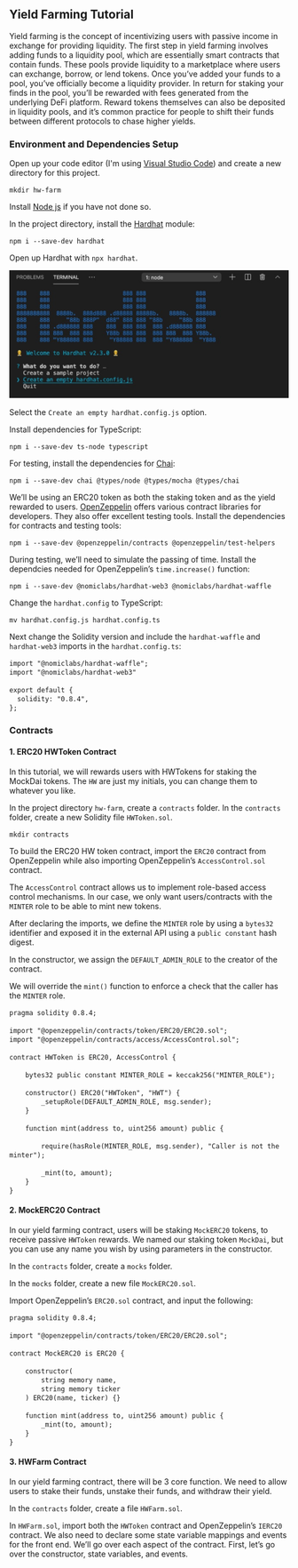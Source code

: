 ## Yield Farming Tutorial

Yield farming is the concept of incentivizing users with passive income in exchange for providing liquidity. The first step in yield farming involves adding funds to a liquidity pool, which are essentially smart contracts that contain funds. These pools provide liquidity to a marketplace where users can exchange, borrow, or lend tokens. Once you’ve added your funds to a pool, you’ve officially become a liquidity provider. In return for staking your finds in the pool, you’ll be rewarded with fees generated from the underlying DeFi platform. Reward tokens themselves can also be deposited in liquidity pools, and it’s common practice for people to shift their funds between different protocols to chase higher yields.

### Environment and Dependencies Setup

Open up your code editor (I'm using [Visual Studio Code](https://code.visualstudio.com/)) and create a new directory for this project.
```
mkdir hw-farm
```

Install [Node js](https://nodejs.org/en/) if you have not done so.

In the project directory, install the [Hardhat](https://hardhat.org/) module:
```
npm i --save-dev hardhat
```

Open up Hardhat with `npx hardhat`.

![Create an empty Hardhat project](public/images/hardhat.jpg)

Select the `Create an empty hardhat.config.js` option.

Install dependencies for TypeScript:
```
npm i --save-dev ts-node typescript
```

For testing, install the dependencies for [Chai](https://www.chaijs.com/):
```
npm i --save-dev chai @types/node @types/mocha @types/chai
```

We’ll be using an ERC20 token as both the staking token and as the yield rewarded to users. [OpenZeppelin](https://openzeppelin.com/) offers various contract libraries for developers. They also offer excellent testing tools. Install the dependencies for contracts and testing tools:
```
npm i --save-dev @openzeppelin/contracts @openzeppelin/test-helpers
```

During testing, we’ll need to simulate the passing of time. Install the dependcies needed for OpenZeppelin’s `time.increase()` function:
```
npm i --save-dev @nomiclabs/hardhat-web3 @nomiclabs/hardhat-waffle
```

Change the `hardhat.config` to TypeScript:
```
mv hardhat.config.js hardhat.config.ts
```

Next change the Solidity version and include the `hardhat-waffle` and `hardhat-web3` imports in the `hardhat.config.ts`:
```
import "@nomiclabs/hardhat-waffle";
import "@nomiclabs/hardhat-web3"

export default {
  solidity: "0.8.4",
};
```

### Contracts

#### 1. ERC20 HWToken Contract

In this tutorial, we will rewards users with HWTokens for staking the MockDai tokens.  The `HW` are just my initials, you can change them to whatever you like.

In the project directory  `hw-farm`, create a `contracts` folder.  In the `contracts` folder, create a new Solidity file `HWToken.sol`.
```
mkdir contracts
```

To build the ERC20 HW token contract, import the `ERC20` contract from OpenZeppelin while also importing OpenZeppelin’s `AccessControl.sol` contract. 

The `AccessControl` contract allows us to implement role-based access control mechanisms.  In our case, we only want users/contracts with the `MINTER` role to be able to mint new tokens.

After declaring the imports, we define the `MINTER` role by using a `bytes32` identifier and exposed it in the external API using a `public constant` hash digest.

In the constructor, we assign the `DEFAULT_ADMIN_ROLE` to the creator of the contract.

We will override the `mint()` function to enforce a check that the caller has the `MINTER` role.
```
pragma solidity 0.8.4;

import "@openzeppelin/contracts/token/ERC20/ERC20.sol";
import "@openzeppelin/contracts/access/AccessControl.sol";

contract HWToken is ERC20, AccessControl {

    bytes32 public constant MINTER_ROLE = keccak256("MINTER_ROLE");

    constructor() ERC20("HWToken", "HWT") {
        _setupRole(DEFAULT_ADMIN_ROLE, msg.sender);
    }

    function mint(address to, uint256 amount) public {

        require(hasRole(MINTER_ROLE, msg.sender), "Caller is not the minter");

        _mint(to, amount);
    }
}
``` 

#### 2. MockERC20 Contract

In our yield farming contract, users will be staking `MockERC20` tokens, to receive passive `HWToken` rewards. We named our staking token `MockDai`, but you can use any name you wish by using parameters in the constructor.

In the `contracts` folder, create a `mocks` folder.

In the `mocks` folder, create a new file `MockERC20.sol`.

Import OpenZeppelin’s `ERC20.sol` contract, and input the following:
```
pragma solidity 0.8.4;

import "@openzeppelin/contracts/token/ERC20/ERC20.sol";

contract MockERC20 is ERC20 {

    constructor(
        string memory name,
        string memory ticker
    ) ERC20(name, ticker) {}

    function mint(address to, uint256 amount) public {
        _mint(to, amount);
    }
}
```

#### 3. HWFarm Contract

In our yield farming contract, there will be 3 core function. We need to allow users to stake their funds, unstake their funds, and withdraw their yield. 

In the `contracts` folder, create a file `HWFarm.sol`.

In `HWFarm.sol`, import both the `HWToken` contract and OpenZeppelin’s `IERC20` contract. We also need to declare some state variable mappings and events for the front end. We’ll go over each aspect of the contract. First, let’s go over the constructor, state variables, and events.





